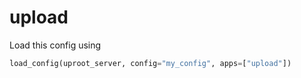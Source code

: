 # upload

Load this config using

```python
load_config(uproot_server, config="my_config", apps=["upload"])
```

